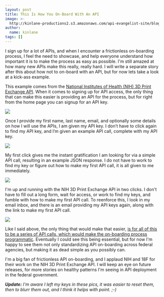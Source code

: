 ```yaml
---
layout: post
title: This Is How You On-Board With An API
image: >-
  http://kinlane-productions2.s3.amazonaws.com/api-evangelist-site/blog/bw-hourglass.png
author:
  name: kinlane
tags: []
---
```

I sign up for a lot of APIs, and when I encounter a frictionless on-boarding process, I feel the need to showcase, and help everyone understand how important it is to make the process as easy as possible. I'm still amazed at how many new APIs make this really, really hard. I will write a separate story after this about how not to on-board with an API, but for now lets take a look at a kick-ass example.

This example comes from the [National Institutes of Health (NIH) 3D Print Exchange API](http://niaid.github.io/3dpx_api/). When it comes to signing up for API access, the only thing that can make this easier is providing an API for the process, but for right from the home page you can signup for an API key.

![](http://kinlane-productions2.s3.amazonaws.com/api-evangelist-site/blog/nih-3d-print-exchange-onboarding-1.png)

Once I provide my first name, last name, email, and optionally some details on how I will use the APIs, I am given my API key. I don’t have to click again to find my API key, and I’m given an example API call, complete with my API key. 

![](http://kinlane-productions2.s3.amazonaws.com/api-evangelist-site/blog/nih-3d-print-exchange-onboarding-2.png)

My first click gives me the instant gratification I am looking for via a simple API call, resulting in an example JSON response. I do not have to work to find my key or figure out how to make my first API call, it is all given to me immediately.

![](http://kinlane-productions2.s3.amazonaws.com/api-evangelist-site/blog/nih-3d-print-exchange-onboarding-3.png)

I'm up and running with the NIH 3D Print Exchange API in two clicks. I don't have to fill out a long form, wait for access, or work to find my keys, and fumble with how to make my first API call. To reenforce this, I look in my email inbox, and there is an email providing my API keys again, along with the link to make my first API call.

![](http://kinlane-productions2.s3.amazonaws.com/api-evangelist-site/blog/nih-3d-print-exchange-onboarding-4.png)

Like I said above, the only thing that would make that easier, [is for all of this to be a series of API calls, which would make the on-boarding process programmatic](http://apievangelist.com/2014/12/16/with-number-of-apis-continuing-to-grow-account-automation-will-be-key/). Eventually I could see this being essential, but for now I'm happy to see them not only standardizing API on-boarding across federal agencies, but making it as dead simple as you possibly can.

I'm a big fan of frictionless API on-boarding, and I applaud NIH and 18F for their work on the NIH 3D Print Exchange API. I will keep an eye on future releases, for more stories on healthy patterns I'm seeing in API deployment in the federal government.

_**Update:** I'm aware I left my keys in these pics, it was easier to reset them, then to blurr them out, and I think it helps with point. ;-)_
